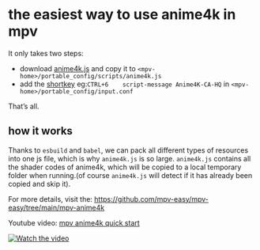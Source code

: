 # the easiest way to use anime4k in mpv

It only takes two steps:
- download [anime4k.js](https://github.com/mpv-easy/mpv-easy/releases) and copy it to `<mpv-home>/portable_config/scripts/anime4k.js`
- add the [shortkey](https://github.com/mpv-easy/mpv-easy/tree/main/mpv-anime4k#shortkey) eg:`CTRL+6    script-message Anime4K-CA-HQ` in `<mpv-home>/portable_config/input.conf`

That’s all.

## how it works

Thanks to `esbuild` and `babel`, we can pack all different types of resources into one js file, which is why `anime4k.js` is so large. `anime4k.js` contains all the shader codes of anime4k, which will be copied to a local temporary folder when running.(of course `anime4k.js` will detect if it has already been copied and skip it).


For more details, visit the: https://github.com/mpv-easy/mpv-easy/tree/main/mpv-anime4k

Youtube video: [mpv anime4k quick start](https://www.youtube.com/watch?v=3ijL8FEClP8)

[![Watch the video](https://img.youtube.com/vi/3ijL8FEClP8/maxresdefault.jpg)](https://www.youtube.com/watch?v=3ijL8FEClP8)
